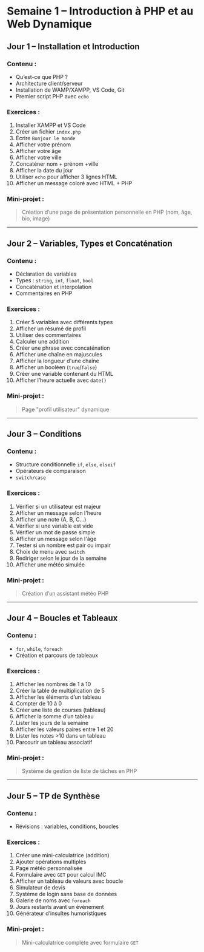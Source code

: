 # Semaine 1 – Introduction à PHP et au Web Dynamique

## Jour 1 – Installation et Introduction

### Contenu :

- Qu’est-ce que PHP ?
- Architecture client/serveur
- Installation de WAMP/XAMPP, VS Code, Git
- Premier script PHP avec `echo`

### Exercices :

1. Installer XAMPP et VS Code
2. Créer un fichier `index.php`
3. Écrire `Bonjour le monde`
4. Afficher votre prénom
5. Afficher votre âge
6. Afficher votre ville
7. Concaténer nom + prénom +ville
8. Afficher la date du jour
9. Utiliser `echo` pour afficher 3 lignes HTML
10. Afficher un message coloré avec HTML + PHP

### Mini-projet :

> Création d’une page de présentation personnelle en PHP (nom, âge, bio, image)

---

## Jour 2 – Variables, Types et Concaténation

### Contenu :

- Déclaration de variables
- Types : `string`, `int`, `float`, `bool`
- Concaténation et interpolation
- Commentaires en PHP

### Exercices :

1. Créer 5 variables avec différents types
2. Afficher un résumé de profil
3. Utiliser des commentaires
4. Calculer une addition
5. Créer une phrase avec concaténation
6. Afficher une chaîne en majuscules
7. Afficher la longueur d'une chaîne
8. Afficher un booléen (`true`/`false`)
9. Créer une variable contenant du HTML
10. Afficher l’heure actuelle avec `date()`

### Mini-projet :

> Page "profil utilisateur" dynamique

---

## Jour 3 – Conditions

### Contenu :

- Structure conditionnelle `if`, `else`, `elseif`
- Opérateurs de comparaison
- `switch/case`

### Exercices :

1. Vérifier si un utilisateur est majeur
2. Afficher un message selon l'heure
3. Afficher une note (A, B, C...)
4. Vérifier si une variable est vide
5. Vérifier un mot de passe simple
6. Afficher un message selon l'âge
7. Tester si un nombre est pair ou impair
8. Choix de menu avec `switch`
9. Rediriger selon le jour de la semaine
10. Afficher une météo simulée

### Mini-projet :

> Création d’un assistant météo PHP

---

## Jour 4 – Boucles et Tableaux

### Contenu :

- `for`, `while`, `foreach`
- Création et parcours de tableaux

### Exercices :

1. Afficher les nombres de 1 à 10
2. Créer la table de multiplication de 5
3. Afficher les éléments d’un tableau
4. Compter de 10 à 0
5. Créer une liste de courses (tableau)
6. Afficher la somme d’un tableau
7. Lister les jours de la semaine
8. Afficher les valeurs paires entre 1 et 20
9. Lister les notes >10 dans un tableau
10. Parcourir un tableau associatif

### Mini-projet :

> Système de gestion de liste de tâches en PHP

---

## Jour 5 – TP de Synthèse

### Contenu :

- Révisions : variables, conditions, boucles

### Exercices :

1. Créer une mini-calculatrice (addition)
2. Ajouter opérations multiples
3. Page météo personnalisée
4. Formulaire avec `GET` pour calcul IMC
5. Afficher un tableau de valeurs avec boucle
6. Simulateur de devis
7. Système de login sans base de données
8. Galerie de noms avec `foreach`
9. Jours restants avant un événement
10. Générateur d’insultes humoristiques

### Mini-projet :

> Mini-calculatrice complète avec formulaire `GET`
